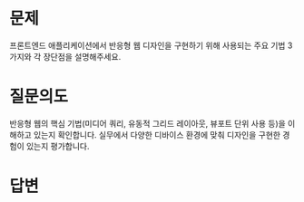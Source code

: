 # 문제
프론트엔드 애플리케이션에서 반응형 웹 디자인을 구현하기 위해 사용되는 주요 기법 3가지와 각 장단점을 설명해주세요.

# 질문의도
반응형 웹의 핵심 기법(미디어 쿼리, 유동적 그리드 레이아웃, 뷰포트 단위 사용 등)을 이해하고 있는지 확인합니다. 실무에서 다양한 디바이스 환경에 맞춰 디자인을 구현한 경험이 있는지 평가합니다.

# 답변
